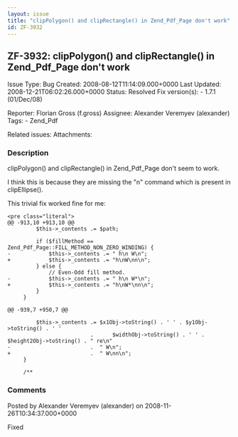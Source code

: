 ```yaml
---
layout: issue
title: "clipPolygon() and clipRectangle() in Zend_Pdf_Page don't work"
id: ZF-3932
---
```


ZF-3932: clipPolygon() and clipRectangle() in Zend\_Pdf\_Page don't work
------------------------------------------------------------------------

 Issue Type: Bug Created: 2008-08-12T11:14:09.000+0000 Last Updated: 2008-12-21T06:02:26.000+0000 Status: Resolved Fix version(s): - 1.7.1 (01/Dec/08)
 
 Reporter:  Florian Gross (f.gross)  Assignee:  Alexander Veremyev (alexander)  Tags: - Zend\_Pdf
 
 Related issues: 
 Attachments: 
### Description

clipPolygon() and clipRectangle() in Zend\_Pdf\_Page don't seem to work.

I think this is because they are missing the "n" command which is present in clipEllipse().

This trivial fix worked fine for me:

 
    <pre class="literal"> 
    @@ -913,10 +913,10 @@
             $this->_contents .= $path;
     
             if ($fillMethod == Zend_Pdf_Page::FILL_METHOD_NON_ZERO_WINDING) {
    -            $this->_contents .= " h\n W\n";
    +            $this->_contents .= "h\nW\nn\n";
             } else {
                 // Even-Odd fill method.
    -            $this->_contents .= " h\n W*\n";
    +            $this->_contents .= "h\nW*\nn\n";
             }
         }
     
    @@ -939,7 +950,7 @@
     
             $this->_contents .= $x1Obj->toString() . ' ' . $y1Obj->toString() . ' '
                              .      $widthObj->toString() . ' ' . $height2Obj->toString() . " re\n"
    -                         .  " W\n";
    +                         .  " W\nn\n";
         }
     
         /**


 

 

### Comments

Posted by Alexander Veremyev (alexander) on 2008-11-26T10:34:37.000+0000

Fixed

 

 